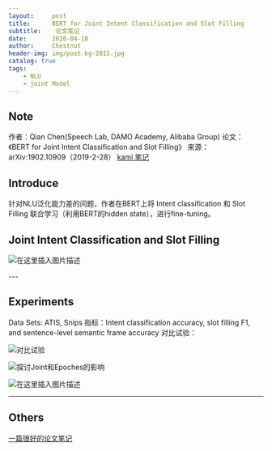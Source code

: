```yaml
---
layout:     post
title:      BERT for Joint Intent Classification and Slot Filling
subtitle:    论文笔记
date:       2020-04-18
author:     Chestnut
header-img: img/post-bg-2015.jpg
catalog: true
tags:
    - NLU
    - joint Model
---
```


## Note
作者：Qian Chen(Speech Lab, DAMO Academy, Alibaba Group)
论文：《BERT for Joint Intent Classification and Slot Filling》
来源：arXiv:1902.10909（2019-2-28）
[ kami 笔记](https://web.kamihq.com/web/viewer.html?source=filepicker&document_identifier=5c8ff627-57c0-4f45-b512-1832874cdaad&filename=BERT%20for%20Joint%20Intent%20Classification%20and%20Slot%20Filling.pdf)

## Introduce

针对NLU泛化能力差的问题，作者在BERT上将 Intent classification 和 Slot Filling 联合学习（利用BERT的hidden state），进行fine-tuning。

## Joint Intent Classification and Slot Filling

![在这里插入图片描述](https://img-blog.csdnimg.cn/20200418194043305.png)
<p id = "build"></p>
---

## Experiments

Data Sets: ATIS, Snips
指标：Intent classification accuracy, slot filling F1, and sentence-level semantic frame accuracy
对比试验：

![对比试验](https://img-blog.csdnimg.cn/20200418192205926.png)

![探讨Joint和Epoches的影响](https://img-blog.csdnimg.cn/20200418192237740.png)

![在这里插入图片描述](https://img-blog.csdnimg.cn/20200418194856679.png)

---


## Others

[一篇很好的论文笔记](https://www.jianshu.com/p/2144cb5b222f?utm_campaign=haruki)



